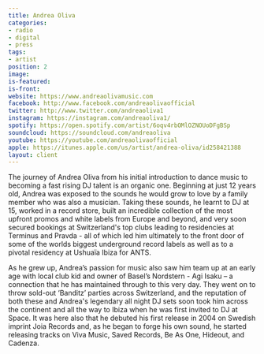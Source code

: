 ```yaml
---
title: Andrea Oliva
categories:
- radio
- digital
- press
tags:
- artist
position: 2
image: 
is-featured: 
is-front: 
website: https://www.andreaolivamusic.com
facebook: http://www.facebook.com/andreaolivaofficial
twitter: http://www.twitter.com/andreaoliva1
instagram: https://instagram.com/andreaoliva1/
spotify: https://open.spotify.com/artist/6oqv4rbOMlOZNOUoDFgBSp
soundcloud: https://soundcloud.com/andreaoliva
youtube: https://youtube.com/andreaolivaofficial
apple: https://itunes.apple.com/us/artist/andrea-oliva/id258421388
layout: client
---
```


The journey of Andrea Oliva from his initial introduction to dance music to becoming a fast rising DJ talent is an organic one. Beginning at just 12 years old, Andrea was exposed to the sounds he would grow to love by a family member who was also a musician. Taking these sounds, he learnt to DJ at 15, worked in a record store, built an incredible collection of the most upfront promos and white labels from Europe and beyond, and very soon secured bookings at Switzerland's top clubs leading to residencies at Terminus and Pravda - all of which led him ultimately to the front door of some of the worlds biggest underground record labels as well as to a pivotal residency at Ushuaïa Ibiza for ANTS.

As he grew up, Andrea’s passion for music also saw him team up at an early age with local club kid and owner of Basel’s Nordstern - Agi Isaku – a connection that he has maintained through to this very day. They went on to throw sold-out ‘Banditz’ parties across Switzerland, and the reputation of both these and Andrea's legendary all night DJ sets soon took him across the continent and all the way to Ibiza when he was first invited to DJ at Space. It was here also that he debuted his first release in 2004 on Swedish imprint Joia Records and, as he began to forge his own sound, he started releasing tracks on Viva Music, Saved Records, Be As One, Hideout, and Cadenza.